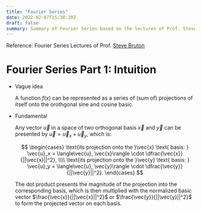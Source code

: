 ```yaml
---
title: "Fourier Series"
date: 2022-02-07T15:30:20Z
draft: false
summary: Summary of Fourier Series based on the lectures of Prof. Steve Bruton.
---
```


Reference: Fourier Series Lectures of Prof. [Steve Bruton](https://www.youtube.com/playlist?list=PLMrJAkhIeNNT_Xh3Oy0Y4LTj0Oxo8GqsC)

# Fourier Series Part 1: Intuition

* Vague idea

    A function $f(x)$ can be represented as a series of (sum of) projections of itself onto the orothgonal sine and cosine basic.

* Fundamental

    Any vector $\vec{u}$ in a space of two orthogonal basis $\vec{x}$ and $\vec{y}$ can be presented by $\vec{u} = \vec{u}_{x} + \vec{u}_y$, which is:

    $$
    \begin{cases}
    \text{its projection onto the }\vec{x} \text{ basis: } \vec{u}_x = \langle\vec{u}, \vec{x}\rangle \cdot \dfrac{\vec{x}}{||\vec{x}||^2}, \\\\
    \text{its projection onto the }\vec{y} \text{ basis: } \vec{u}_y = \langle\vec{u}, \vec{y}\rangle \cdot \dfrac{\vec{y}}{||\vec{y}||^2}.
    \end{cases}
    $$

    The dot product presents the magnitude of the projection into the corresponding basis, which is then multiplied with the normalized basic vector $\frac{\vec{x}}{||\vec{x}||^2}$ or $\frac{\vec{y}}{||\vec{y}||^2}$ to form the projected vector on each basis.